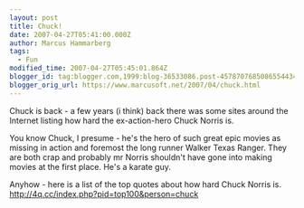```yaml
---
layout: post
title: Chuck!
date: 2007-04-27T05:41:00.000Z
author: Marcus Hammarberg
tags:
  - Fun
modified_time: 2007-04-27T05:45:01.864Z
blogger_id: tag:blogger.com,1999:blog-36533086.post-4578707685086554434
blogger_orig_url: https://www.marcusoft.net/2007/04/chuck.html
---
```


Chuck
is back - a few years (i think) back there was some sites around the
Internet listing how hard the ex-action-hero Chuck Norris is.

You know Chuck, I presume - he's the hero of such great epic movies as
missing in action and foremost the long runner Walker Texas Ranger. They
are both crap and probably mr Norris shouldn't have gone into making
movies at the first place. He's a karate guy.

Anyhow - here is a list of the top quotes about how hard Chuck Norris
is.
<http://4q.cc/index.php?pid=top100&person=chuck>
